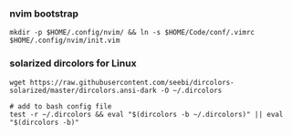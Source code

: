 ### nvim bootstrap

    mkdir -p $HOME/.config/nvim/ && ln -s $HOME/Code/conf/.vimrc $HOME/.config/nvim/init.vim

### solarized dircolors for Linux

    wget https://raw.githubusercontent.com/seebi/dircolors-solarized/master/dircolors.ansi-dark -O ~/.dircolors

    # add to bash config file
    test -r ~/.dircolors && eval "$(dircolors -b ~/.dircolors)" || eval "$(dircolors -b)"

